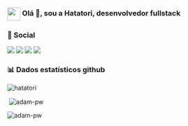 
<h3> <img src='https://github.githubassets.com/images/mona-loading-default.gif' width='30px' style='vertical-align:middle'> Olá 👋, sou a Hatatori, desenvolvedor fullstack</h3>

<h3>👥 Social</h3>
<a href="https://www.linkedin.com/in/herick-silva-2020/" target="_blank"><img src="https://img.shields.io/badge/-LinkedIn-%230077B5?style=for-the-badge&logo=linkedin&logoColor=white" target="_blank"></a> 
<a href="https://www.youtube.com/user/kcirehikazamay" target="_blank"><img src="https://img.shields.io/badge/YouTube-FF0000?style=for-the-badge&logo=youtube&logoColor=white" target="_blank"></a>
<a href="https://discord.gg/mhp7HjwyaU" target="_blank"><img src="https://img.shields.io/badge/Discord-7289DA?style=for-the-badge&logo=discord&logoColor=white" target="_blank"></a> 
<a href = "mailto:kcireh@gmail.com"><img src="https://img.shields.io/badge/-Gmail-%23333?style=for-the-badge&logo=gmail&logoColor=white" target="_blank"></a>

     
<h3>📊 Dados estatísticos github</h3>

<img align="center"
    src="https://github-readme-stats.vercel.app/api/top-langs?username=hatatori&show_icons=true&locale=en&bg_color=0d1117&text_color=ffffff&layout=compact"
    alt="hatatori" 
    bg_color=#808080/></p>

<p>&nbsp;<img align="center" src="https://github-readme-stats.vercel.app/api?username=hatatori&show_icons=true&locale=en&bg_color=0d1117&text_color=ffffff&repo=convoychat"
    alt="adam-pw" /></p>

<img align="center" src="https://github-readme-streak-stats.herokuapp.com/?user=hatatori&theme=dark&background=0d1117&date_format=M%20j%5B%2C%20Y%5D" alt="adam-pw" />
